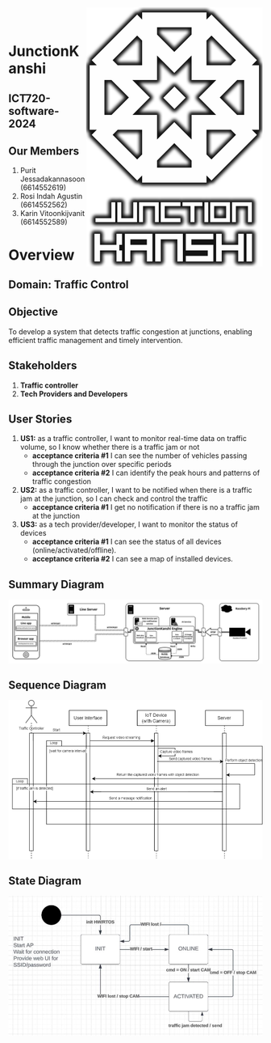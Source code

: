 <br>
<img align="right" src="https://github.com/karinzaa/JunctionKanshi/blob/main/images/JunctionKanshiLogoOriginal.png" width="350"></img>
<p align="center">
</br>	

# JunctionKanshi
## ICT720-software-2024
## Our Members
1. Purit Jessadakannasoon (6614552619)
2. Rosi Indah Agustin (6614552562)
3. Karin Vitoonkijvanit (6614552589)

# Overview     
## Domain: Traffic Control

## Objective
To develop a system that detects traffic congestion at junctions, enabling efficient traffic management and timely intervention.

## Stakeholders

1. **Traffic controller**
2. **Tech Providers and Developers**

## User Stories

1. **US1:** as a traffic controller, I want to monitor real-time data on traffic volume, so I know whether there is a traffic jam or not
   - **acceptance criteria #1** I can see the number of vehicles passing through the junction over specific periods
   - **acceptance criteria #2** I can identify the peak hours and patterns of traffic congestion
2. **US2:** as a traffic controller, I want to be notified when there is a traffic jam at the junction, so I can check and control the traffic
   - **acceptance criteria #1** I get no notification if there is no a traffic jam at the junction
3. **US3:** as a tech provider/developer, I want to monitor the status of devices
   - **acceptance criteria #1** I can see the status of all devices (online/activated/offline).
   - **acceptance criteria #2** I can see a map of installed devices.

## Summary Diagram
<img align="center" src="https://github.com/karinzaa/JunctionKanshi/blob/main/images/JunctionKanshiDiagram.png"></img>

## Sequence Diagram
<img align="center" src="https://github.com/karinzaa/JunctionKanshi/blob/main/images/sequence_diagram.png"></img>

## State Diagram
<img align="center" src="https://github.com/karinzaa/JunctionKanshi/blob/main/images/state_diagram.JPG"></img>
